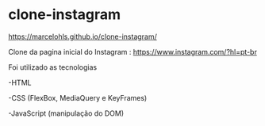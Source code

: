 # clone-instagram

https://marcelohls.github.io/clone-instagram/


Clone da pagina inicial do Instagram : https://www.instagram.com/?hl=pt-br



Foi utilizado as tecnologias



-HTML

-CSS (FlexBox, MediaQuery e KeyFrames)

-JavaScript (manipulação do DOM)

